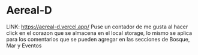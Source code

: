 # Aereal-D
LINK: https://aereal-d.vercel.app/
Puse un contador de me gusta al hacer click en el corazon que se almacena en el  local storage, lo mismo se aplica para los comentarios que se pueden agregar
en las secciones de Bosque, Mar y Eventos
